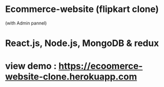 # Ecommerce-website (flipkart clone)
(with Admin pannel)

# React.js, Node.js, MongoDB & redux

# view demo : https://ecoomerce-website-clone.herokuapp.com

